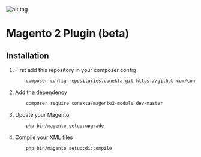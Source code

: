 ![alt tag](https://raw.github.com/conekta/conekta-magento/master/readme_files/cover.png)

Magento 2 Plugin (beta)
=======================

Installation
-----------

1. First add this repository in your composer config
    ```bash
        composer config repositories.conekta git https://github.com/conekta/conekta-magento2.git
    ```
2. Add the dependency
    ```bash
        composer require conekta/magento2-module dev-master
    ```
3. Update your Magento
    ```bash
        php bin/magento setup:upgrade
    ```
4. Compile your XML files
    ```bash
        php bin/magento setup:di:compile
    ```